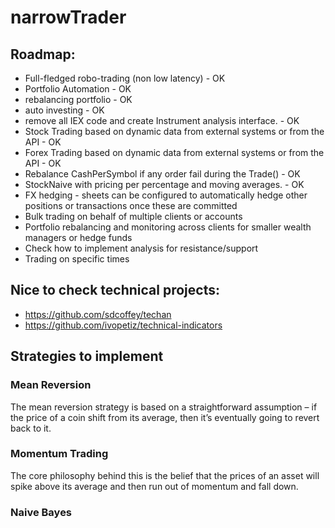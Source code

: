 # narrowTrader

## Roadmap:
- Full-fledged robo-trading (non low latency) - OK
- Portfolio Automation - OK
- rebalancing portfolio - OK
- auto investing - OK
- remove all IEX code and create Instrument analysis interface. - OK
- Stock Trading based on dynamic data from external systems or from the API - OK
- Forex Trading based on dynamic data from external systems or from the API - OK
- Rebalance CashPerSymbol if any order fail during the Trade() - OK
- StockNaive with pricing per percentage and moving averages. - OK
- FX hedging - sheets can be configured to automatically hedge other positions or transactions once these are committed
- Bulk trading on behalf of multiple clients or accounts
- Portfolio rebalancing and monitoring across clients for smaller wealth managers or hedge funds
- Check how to implement analysis for resistance/support
- Trading on specific times

## Nice to check technical projects:
- https://github.com/sdcoffey/techan
- https://github.com/ivopetiz/technical-indicators

## Strategies to implement
### Mean Reversion
The mean reversion strategy is based on a straightforward assumption – if the price of a coin shift from its average, then it’s eventually going to revert back to it. 

### Momentum Trading
The core philosophy behind this is the belief that the prices of an asset will spike above its average and then run out of momentum and fall down. 

### Naive Bayes

